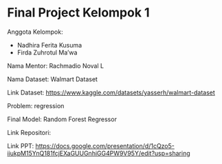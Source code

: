 # Final Project Kelompok 1
Anggota Kelompok:
- Nadhira Ferita Kusuma 
- Firda Zuhrotul Ma’wa

Nama Mentor: Rachmadio Noval L

Nama Dataset: Walmart Dataset

Link Dataset: https://www.kaggle.com/datasets/yasserh/walmart-dataset

Problem: regression

Final Model: Random Forest Regressor

Link Repositori: <link menuju repositori ini>

Link PPT: https://docs.google.com/presentation/d/1cQzo5-iiukpM15YnQ181fcjEXaGUUGnhiGG4PW9V95Y/edit?usp=sharing
